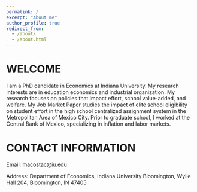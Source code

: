 ```yaml
---
permalink: /
excerpt: "About me"
author_profile: true
redirect_from: 
  - /about/
  - /about.html
---
```


WELCOME
======
I am a PhD candidate in Economics at Indiana University. My research interests are in education economics and industrial organization. My research focuses on policies that impact effort, school value-added, and welfare. My Job Market Paper studies the impact of elite school eligibility on student effort in the high school centralized assignment system in the Metropolitan Area of Mexico City. Prior to graduate school, I worked at the Central Bank of Mexico, specializing in inflation and labor markets.

CONTACT INFORMATION
======

Email: macostac@iu.edu

Address: Department of Economics, Indiana University Bloomington, Wylie Hall 204, Bloomington, IN 47405
